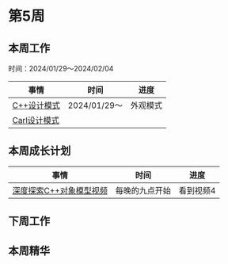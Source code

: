 # 第5周

## 本周工作

时间：2024/01/29～2024/02/04

| 事情                                                         | 时间         | 进度     |
| ------------------------------------------------------------ | ------------ | -------- |
| [C++设计模式](https://www.bilibili.com/video/BV1Zd4y1t7HK?p=1&vd_source=c6838f09fbfc9766e04f0c65ca196c42) | 2024/01/29～ | 外观模式 |
| [Carl设计模式](https://kamacoder.com/designpattern.php)      |              |          |

## 本周成长计划

| 事情                                                         | 时间           | 进度      |
| ------------------------------------------------------------ | -------------- | --------- |
| [深度探索C++对象模型视频](https://www.youtube.com/watch?v=t0qMVTzoMiA&list=PLlWS0G6qVHx96YnVEDfgUCWbmFwmbQraO&index=2) | 每晚的九点开始 | 看到视频4 |

## 下周工作

## 本周精华


